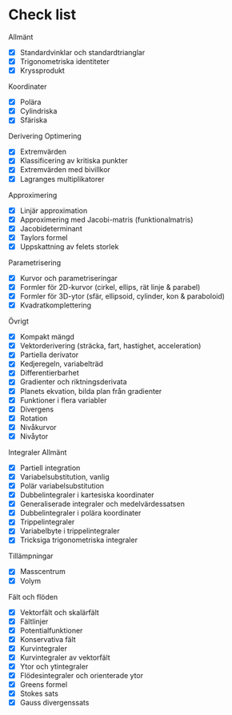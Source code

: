 # Check list

Allmänt
- [x] Standardvinklar och standardtrianglar
- [x] Trigonometriska identiteter
- [x] Kryssprodukt

Koordinater
- [x] Polära
- [x] Cylindriska
- [x] Sfäriska

Derivering
Optimering
- [x] Extremvärden
- [x] Klassificering av kritiska punkter
- [x] Extremvärden med bivillkor
- [x] Lagranges multiplikatorer

Approximering
- [x] Linjär approximation
- [x] Approximering med Jacobi-matris (funktionalmatris)
- [x] Jacobideterminant
- [x] Taylors formel
- [x] Uppskattning av felets storlek

Parametrisering
- [x] Kurvor och parametriseringar
- [x] Formler för 2D-kurvor (cirkel, ellips, rät linje & parabel)
- [x] Formler för 3D-ytor (sfär, ellipsoid, cylinder, kon & paraboloid)
- [x] Kvadratkomplettering

Övrigt
- [x] Kompakt mängd
- [x] Vektorderivering (sträcka, fart, hastighet, acceleration)
- [x] Partiella derivator
- [x] Kedjeregeln, variabelträd
- [x] Differentierbarhet
- [x] Gradienter och riktningsderivata
- [x] Planets ekvation, bilda plan från gradienter
- [x] Funktioner i flera variabler
- [x] Divergens
- [x] Rotation
- [x] Nivåkurvor
- [x] Nivåytor

Integraler
Allmänt
- [x] Partiell integration
- [x] Variabelsubstitution, vanlig
- [x] Polär variabelsubstitution
- [x] Dubbelintegraler i kartesiska koordinater
- [x] Generaliserade integraler och medelvärdessatsen
- [x] Dubbelintegraler i polära koordinater
- [x] Trippelintegraler
- [x] Variabelbyte i trippelintegraler
- [x] Tricksiga trigonometriska integraler

Tillämpningar
- [x] Masscentrum
- [x] Volym

Fält och flöden
- [x] Vektorfält och skalärfält
- [x] Fältlinjer
- [x] Potentialfunktioner
- [x] Konservativa fält
- [x] Kurvintegraler
- [x] Kurvintegraler av vektorfält
- [x] Ytor och ytintegraler
- [x] Flödesintegraler och orienterade ytor
- [x] Greens formel
- [x] Stokes sats
- [x] Gauss divergenssats